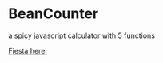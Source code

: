 # BeanCounter
a spicy javascript calculator with 5 functions

[Fiesta here:](https://misterrodger.github.io/BeanCounter/)
